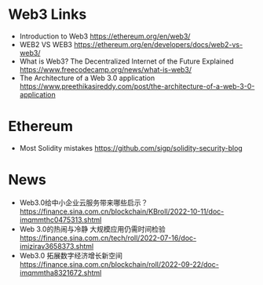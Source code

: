 # Web3 Links


- Introduction to Web3  https://ethereum.org/en/web3/
- WEB2 VS WEB3 https://ethereum.org/en/developers/docs/web2-vs-web3/
- What is Web3? The Decentralized Internet of the Future Explained https://www.freecodecamp.org/news/what-is-web3/
- The Architecture of a Web 3.0 application https://www.preethikasireddy.com/post/the-architecture-of-a-web-3-0-application


# Ethereum
- Most Solidity mistakes https://github.com/sigp/solidity-security-blog


# News

- Web3.0给中小企业云服务带来哪些启示？ https://finance.sina.com.cn/blockchain/KBroll/2022-10-11/doc-imqmmthc0475313.shtml
- Web 3.0的热闹与冷静 大规模应用仍需时间检验
https://finance.sina.com.cn/tech/roll/2022-07-16/doc-imizirav3658373.shtml
- Web3.0 拓展数字经济增长新空间
https://finance.sina.com.cn/blockchain/roll/2022-09-22/doc-imqmmtha8321672.shtml
